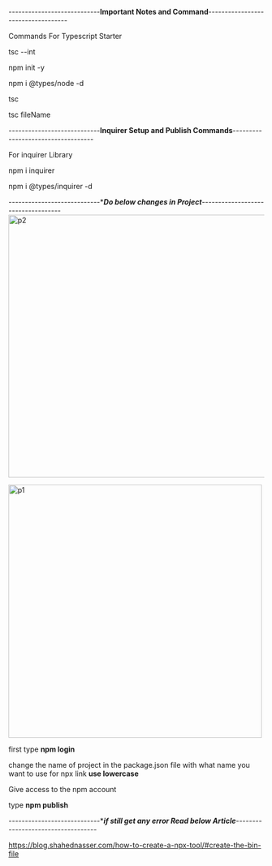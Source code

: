 ----------------------------****Important Notes and Command****-----------------------------------

Commands For Typescript Starter

tsc --int

npm init -y

npm i @types/node -d

tsc 

tsc fileName

----------------------------****Inquirer Setup and Publish Commands****-----------------------------------

For inquirer Library

npm i inquirer

npm i @types/inquirer -d

----------------------------****Do below changes in Project***-----------------------------------
<img width="518" alt="p2" src="https://github.com/MuhammadAwais-32013/Generative_Ai_Batch58_Projects/assets/142881049/873268b9-0b12-41c5-8028-fa9ab71925ea">

<img width="499" alt="p1" src="https://github.com/MuhammadAwais-32013/Generative_Ai_Batch58_Projects/assets/142881049/38e069e0-da66-4e6c-a906-0f6bfa3ddb54">



first type **npm login**

change the name of project  in the package.json file with what name you want to use for npx link **use lowercase**

Give access to the npm account

type **npm publish**


----------------------------****if still get any error Read below Article***-----------------------------------

https://blog.shahednasser.com/how-to-create-a-npx-tool/#create-the-bin-file
